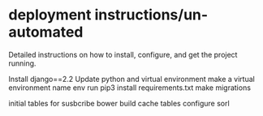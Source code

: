 # deployment  instructions/un-automated
Detailed instructions on how to install, configure, and get the project running.

Install django==2.2
Update python and virtual environment
make a virtual environment name env
run pip3 install requirements.txt
make migrations 

initial tables for susbcribe
bower 
build cache tables
configure sorl

